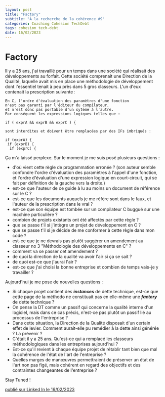 ```yaml
---
layout: post
title: "Factory"
subtitle: "À la recherche de la cohérence #9"
categories: Coaching Cohesion TechDebt
tags: cohesion tech-debt
date: 16/02/2023
---
```

# Factory

Il y a 25 ans, j'ai travaillé pour un temps dans une société qui réalisait des développements au forfait. Cette société comprenait une Direction de la Qualité, laquelle avait mis en place une méthodologie de développement dont l'essentiel tenait à peu près dans 5 gros classeurs. L'un d'eux contenait la prescription suivante :
<!--more-->

```
En C, l'ordre d'évaluation des paramètres d'une fonction
n'est pas garanti par l'éditeur du compilateur,
et n'est donc pas portable d'un sytème à l'autre.
Par conséquent les expressions logiques telles que :

if ( exprA && exprB && exprC ) {

sont interdites et doivent être remplacées par des IFs imbriqués :

if (exprA) {
 if (exprB) {
  if (exprC) {
```

Ça m'a laissé perplexe. Sur le moment je me suis posé plusieurs questions :

- d'où vient cette règle de programmation erronée ? (son auteur semble confondre l'ordre d'évaluation des paramètres à l'appel d'une fonction, et l'ordre d'évaluation d'une expression logique en court-circuit, qui se fait par définition de la gauche vers la droite.)
- est-ce que l'auteur de ce guide à lu au moins un document de référence sur le C ?
- est-ce que les documents auquels je me réfère sont dans le faux, et l'auteur de la prescription dans le vrai ?
- est-ce que son équipe est tombée sur un compilateur C buggué sur une machine particulière ?
- combien de projets existants ont été affectés par cette règle ?
- que se passe t'il si j'intègre un projet de développement en C ?
- que se passe t'il si je décide de me conformer à cette règle dans mon code ?
- est-ce que je ne devrais pas plutôt suggérer un amendement au classeur no 3 "Méthodologie des développements en C" ?
- comment va se passer cet amendement ?
- de quoi la direction de la qualité va avoir l'air si ça se sait ?
- de quoi est-ce que j'aurai l'air ?
- est-ce que j'ai choisi la bonne entreprise et combien de temps vais-je y travailler ?

Aujourd'hui je me pose de nouvelles questions :

- Si chaque projet contient des *__instances__* de dette technique, est-ce que cette page de la méthodo ne constituait pas en elle-même une *__factory__* de dette technique ?
- On pense la DT comme un passif qui concerne la qualité interne d'un logiciel, mais dans ce cas précis, n'est-ce pas plutôt un passif lié au processus de l'entreprise ?
- Dans cette situation, la Direction de la Qualité disposait d'un certain effet de levier. Comment aurait-elle pu remédier à la dette ainsi générée ? La prévenir ?
- C'était il y a 25 ans. Qu'est-ce qui a remplacé les classeurs méthodologiques dans les entreprises aujourd'hui ?
- Est-ce qu'il revient à chaque équipe projet de rétablir tant bien que mal la cohérence de l'état de l'art de l'entreprise ?
- Quelles marges de manœuvres permettraient de préserver un état de l'art non pas figé, mais cohérent en regard des objectifs et des contraintes changeantes de l'entreprise ?

Stay Tuned !

[publié sur Linked In le 16/02/2023](https://www.linkedin.com/posts/christophe-thibaut-35b4657_factory-il-y-a-25-ans-jai-travaill%C3%A9-pour-activity-7031861192612569089-ekLz?utm_source=share&utm_medium=member_desktop)
